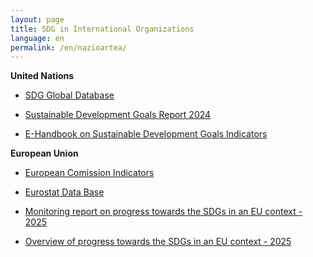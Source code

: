 ```yaml
---
layout: page
title: SDG in International Organizations 
language: en
permalink: /en/nazioartea/
---
```


**United Nations**
- [SDG Global Database](https://unstats.un.org/sdgs/dataportal)

- [Sustainable Development Goals Report 2024](https://unstats.un.org/sdgs/report/2024/)

- [E-Handbook on Sustainable Development Goals Indicators](https://unstats.un.org/sdgs/dataportal)

**European Union**
- [European Comission Indicators](https://ec.europa.eu/eurostat/web/sdi/overview)

- [Eurostat Data Base](https://ec.europa.eu/eurostat/web/sdi/database)

- [Monitoring report on progress towards the SDGs in an EU context - 2025](https://ec.europa.eu/eurostat/documents/15234730/21637496/KS-01-24-018-EN-N.pdf/897a6d1f-d3b7-0b34-86b0-0cdaec00e494?version=1.0&t=1748938863594) 

- [Overview of progress towards the SDGs in an EU context - 2025](https://ec.europa.eu/eurostat/documents/4031688/21633693/KS-01-24-019-EN-N.pdf/f9dadd64-0f61-0ccf-3a17-0faef59f2cd9?version=1.0&t=1748954046467) 

